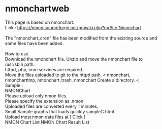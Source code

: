 # nmonchartweb 
This page is based on nmonchart.<br>
Link : https://nmon.sourceforge.net/pmwiki.php?n=Site.Nmonchart<br>
<br>
The "nmonchart_cron" file has been modified from the existing source and some files have been added.<br>
<br>
How to use.<br>
Download the nmonchart file.
Unzip and move the nmonchart file to /usr/sbin path. <br>
httpd, php, cron services are required. <br>
Move the files uploaded to git to the httpd path. <
nmonchart, nmoncharttmp, nmonchart_trash, nmonchart Create a directory. <
<br>
Sample :  <br>
NMONChart <br>
Please upload only nmon files. <br>
Please specify the extension as .nmon. <br>
Uploaded files are converted every 1 minutes. <br>
Small Sample graphs that loads quickly sampleC.html <br>
Upload most nmon data files at [ Click ] <br>
NMON Chart List NMON Chart Result List <br>
